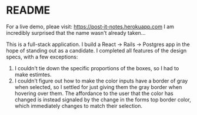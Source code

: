 # README

For a live demo, pleae visit:
https://post-it-notes.herokuapp.com
I am incredibly surprised that the name wasn't already taken...

This is a full-stack application. I build a React -> Rails -> Postgres app in the hope of standing out as a candidate. I completed all features of the design specs, with a few exceptions: 

1. I couldn't tie down the specific proportions of the boxes, so I had to make estimtes.
2. I couldn't figure out how to make the color inputs have a border of gray when selected, so I settled for just giving them the gray border when hovering over them. The affordance to the user that the color has changed is instead signaled by the change in the forms top border color, which immediately changes to match their selection.